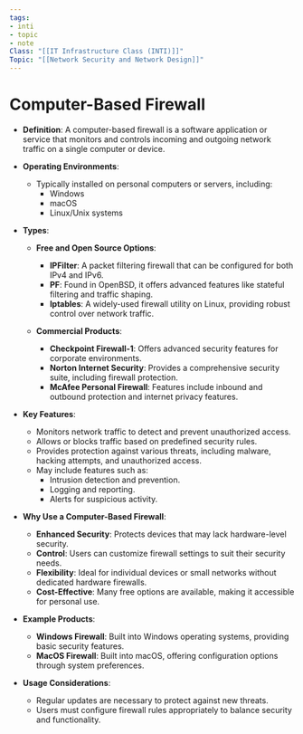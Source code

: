 ```yaml
---
tags:
- inti
- topic
- note
Class: "[[IT Infrastructure Class (INTI)]]"
Topic: "[[Network Security and Network Design]]"
---
```


# Computer-Based Firewall

- **Definition**: A computer-based firewall is a software application or service that monitors and controls incoming and outgoing network traffic on a single computer or device.

- **Operating Environments**:
  - Typically installed on personal computers or servers, including:
    - Windows
    - macOS
    - Linux/Unix systems

- **Types**:
  - **Free and Open Source Options**:
    - **IPFilter**: A packet filtering firewall that can be configured for both IPv4 and IPv6.
    - **PF**: Found in OpenBSD, it offers advanced features like stateful filtering and traffic shaping.
    - **Iptables**: A widely-used firewall utility on Linux, providing robust control over network traffic.

  - **Commercial Products**:
    - **Checkpoint Firewall-1**: Offers advanced security features for corporate environments.
    - **Norton Internet Security**: Provides a comprehensive security suite, including firewall protection.
    - **McAfee Personal Firewall**: Features include inbound and outbound protection and internet privacy features.

- **Key Features**:
  - Monitors network traffic to detect and prevent unauthorized access.
  - Allows or blocks traffic based on predefined security rules.
  - Provides protection against various threats, including malware, hacking attempts, and unauthorized access.
  - May include features such as:
    - Intrusion detection and prevention.
    - Logging and reporting.
    - Alerts for suspicious activity.

- **Why Use a Computer-Based Firewall**:
  - **Enhanced Security**: Protects devices that may lack hardware-level security.
  - **Control**: Users can customize firewall settings to suit their security needs.
  - **Flexibility**: Ideal for individual devices or small networks without dedicated hardware firewalls.
  - **Cost-Effective**: Many free options are available, making it accessible for personal use.

- **Example Products**:
  - **Windows Firewall**: Built into Windows operating systems, providing basic security features.
  - **MacOS Firewall**: Built into macOS, offering configuration options through system preferences.
  
- **Usage Considerations**:
  - Regular updates are necessary to protect against new threats.
  - Users must configure firewall rules appropriately to balance security and functionality.